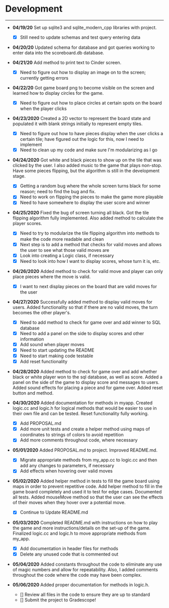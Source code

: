 # Development

---

 - **04/19/20** Set up sqlite3 and sqlite_modern_cpp libraries with project.
   - [x] Still need to update schemas and test query entering data

 - **04/20/20** Updated schema for database and got queries working to enter 
 data into the scoreboard.db database.

 - **04/21/20** Add method to print text to Cinder screen.
   - [x] Need to figure out how to display an image on to the screen; 
   currently getting errors
   
 - **04/22/20** Got game board png to become visible on the screen and 
 learned how to display circles for the game.
    - [x] Need to figure out how to place circles at certain spots on the board
    when the player clicks
    
 - **04/23/2020** Created a 2D vector to represent the board state and
 populated it with blank strings initially to represent empty tiles.
    - [x] Need to figure out how to have pieces display when the user clicks
    a certain tile; have figured out the logic for this, now I need to
    implement
    - [x] Need to clean up my code and make sure I'm modularizing as I go
    
 - **04/24/2020** Got white and black pieces to show up on the tile 
 that was clicked by the user. I also added music to the game 
 that plays non-stop. Have some pieces flipping, but the algorithm 
 is still in the development stage.
    - [x] Getting a random bug where the whole screen turns black for 
    some reason; need to find the bug and fix.
    - [x] Need to work on flipping the pieces to make the game more playable
    - [x] Need to have somewhere to display the user score and winner
    
 - **04/25/2020** Fixed the bug of screen turning all black. Got 
 the tile flipping algorithm fully implemented. Also added method
 to calculate the player scores.
    - [x] Need to try to modularize the tile flipping 
    algorithm into methods to make the code more readable and clean
    - [x] Next step is to add a method that checks for valid moves
    and allows the user to see what those valid moves are
    - [x] Look into creating a Logic class, if necessary
    - [x] Need to look into how I want to display scores, whose turn
    it is, etc.
    
 - **04/26/2020** Added method to check for valid move and player
 can only place pieces where the move is valid.
    - [x] I want to next display pieces on the board that are valid moves 
    for the user
    
 - **04/27/2020** Successfully added method to display valid moves for 
 users. Added functionality so that if there are no valid moves, the 
 turn becomes the other player's.
    - [x] Need to add method to check for game over and add winner to 
    SQL database
    - [x] Need to add a panel on the side to display scores and other
    information
    - [x] Add sound when player moves
    - [x] Need to start updating the README
    - [x] Need to start making code testable
    - [x] Add reset functionality
    
 - **04/28/2020** Added method to check for game over and add
 whether black or white player won to the sql database, as well
 as score. Added a panel on the side of the game to display score
 and messages to users. Added sound effects for placing a piece
 and for game over. Added reset button and method.
 
 - **04/30/2020** Added documentation for methods in myapp. Created 
 logic.cc and logic.h for logical methods that would be easier to
 use in their own file and can be tested. Reset functionality 
 fully working.
    - [x] Add PROPOSAL.md
    - [x] Add more unit tests and create a helper method using maps of 
    coordinates to strings of colors to avoid repetition
    - [x] Add more comments throughout code, where necessary
 
 - **05/01/2020** Added PROPOSAL.md to project. Improved README.md.
    - [x] Migrate appropriate methods from my_app.cc to logic.cc
    and then add any changes to parameters, if necessary
    - [x] Add effects when hovering over valid moves
    
 - **05/02/2020** Added helper method in tests to fill the game board using
 maps in order to prevent repetitive code. Add helper method to fill in the
 game board completely and used it to test for edge cases. Documented all tests.
 Added mouseMove method so that the user can see the effects of their moves
 when they hover over a potential move.
    - [x] Continue to Update README.md
    
 - **05/03/2020** Completed README.md with instructions on how to play the game
 and more instructions/details on the set-up of the game. Finalized logic.cc
 and logic.h to move appropriate methods from my_app.
    - [x] Add documentation in header files for methods
    - [x] Delete any unused code that is commented out
    
 - **05/04/2020** Added constants throughout the code to eliminate any
 use of magic numbers and allow for repeatability. Also, I added comments
 throughout the code where the code may have been complex.   
    
 - **05/06/2020** Added proper documentation for methods in logic.h.
    - [] Review all files in the code to ensure they are up to standard
    - [] Submit the project to Gradescope!   
    
    
 
    